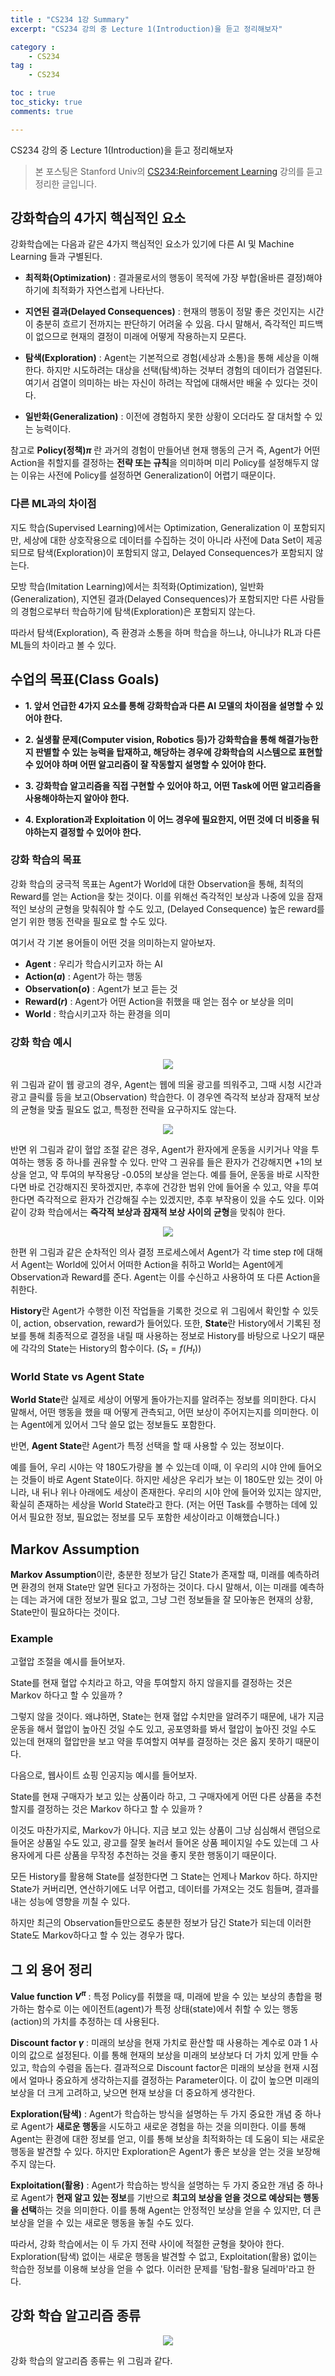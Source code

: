 ```yaml
---
title : "CS234 1강 Summary"
excerpt: "CS234 강의 중 Lecture 1(Introduction)을 듣고 정리해보자"

category :
    - CS234
tag :
    - CS234

toc : true
toc_sticky: true
comments: true

---
```


CS234 강의 중 Lecture 1(Introduction)을 듣고 정리해보자

> 본 포스팅은 Stanford Univ의 [CS234:Reinforcement Learning](https://www.youtube.com/playlist?list=PLoROMvodv4rOSOPzutgyCTapiGlY2Nd8u) 강의를 듣고 정리한 글입니다.

## 강화학습의 4가지 핵심적인 요소

강화학습에는 다음과 같은 4가지 핵심적인 요소가 있기에 다른 AI 및 Machine Learning 들과 구별된다.

- **최적화(Optimization)** : 결과물로서의 행동이 목적에 가장 부합(올바른 결정)해야 하기에 최적화가 자연스럽게 나타난다.

- **지연된 결과(Delayed Consequences)** : 현재의 행동이 정말 좋은 것인지는 시간이 충분히 흐르기 전까지는 판단하기 어려울 수 있음. 다시 말해서, 즉각적인 피드백이 없으므로 현재의 결정이 미래에 어떻게 작용하는지 모른다.

- **탐색(Exploration)** : Agent는 기본적으로 경험(세상과 소통)을 통해 세상을 이해한다. 하지만 시도하려는 대상을 선택(탐색)하는 것부터 경험의 데이터가 검열된다. 여기서 검열이 의미하는 바는 자신이 하려는 작업에 대해서만 배울 수 있다는 것이다.

- **일반화(Generalization)** : 이전에 경험하지 못한 상황이 오더라도 잘 대처할 수 있는 능력이다.

참고로 **Policy(정책)$\pi$** 란 과거의 경험이 만들어낸 현재 행동의 근거 즉, Agent가 어떤 Action을 취할지를 결정하는 **전략 또는 규칙**을 의미하며 미리 Policy를 설정해두지 않는 이유는 사전에 Policy를 설정하면 Generalization이 어렵기 때문이다. 


### 다른 ML과의 차이점 

지도 학습(Supervised Learning)에서는 Optimization, Generalization 이 포함되지만, 세상에 대한 상호작용으로 데이터를 수집하는 것이 아니라 사전에 Data Set이 제공되므로 탐색(Exploration)이 포함되지 않고, Delayed Consequences가 포함되지 않는다.

모방 학습(Imitation Learning)에서는 최적화(Optimization), 일반화(Generalization), 지연된 결과(Delayed Consequences)가 포함되지만 다른 사람들의 경험으로부터 학습하기에 탐색(Exploration)은 포함되지 않는다.

따라서 탐색(Exploration), 즉 환경과 소통을 하며 학습을 하느냐, 아니냐가 RL과 다른 ML들의 차이라고 볼 수 있다.


## 수업의 목표(Class Goals)

- **1. 앞서 언급한 4가지 요소를 통해 강화학습과 다른 AI 모델의 차이점을 설명할 수 있어야 한다.**

- **2. 실생활 문제(Computer vision, Robotics 등)가 강화학습을 통해 해결가능한지 판별할 수 있는 능력을 탑재하고, 해당하는 경우에 강화학습의 시스템으로 표현할 수 있어야 하며 어떤 알고리즘이 잘 작동할지 설명할 수 있어야 한다.**

- **3. 강화학습 알고리즘을 직접 구현할 수 있어야 하고, 어떤 Task에 어떤 알고리즘을 사용해야하는지 알아야 한다.**

- **4. Exploration과 Exploitation 이 어느 경우에 필요한지, 어떤 것에 더 비중을 둬야하는지 결정할 수 있어야 한다.**


### 강화 학습의 목표

강화 학습의 궁극적 목표는 Agent가 World에 대한 Observation을 통해, 최적의 Reward를 얻는 Action을 찾는 것이다. 이를 위해선  즉각적인 보상과 나중에 있을 잠재적인 보상의 균형을 맞춰줘야 할 수도 있고, (Delayed Consequence) 높은 reward를 얻기 위한 행동 전략을 필요로 할 수도 있다. 

여기서 각 기본 용어들이 어떤 것을 의미하는지 알아보자.

- **Agent** : 우리가 학습시키고자 하는 AI
- **Action($a$)** : Agent가 하는 행동
- **Observation($o$)** : Agent가 보고 듣는 것
- **Reward($r$)** : Agent가 어떤 Action을 취했을 때 얻는 점수 or 보상을 의미
- **World** : 학습시키고자 하는 환경을 의미

### 강화 학습 예시

<p align="center"><img src="https://github.com/jebeom/jebeom.github.io/assets/107978090/3d79aed0-f376-4bc6-817d-b958eabc3ae9" ></p>  

위 그림과 같이 웹 광고의 경우, Agent는 웹에 띄울 광고를 띄워주고, 그때 시청 시간과 광고 클릭률 등을 보고(Observation) 학습한다. 이 경우엔 즉각적 보상과 잠재적 보상의 균형을 맞출 필요도 없고, 특정한 전략을 요구하지도 않는다.  


<p align="center"><img src="https://github.com/jebeom/jebeom.github.io/assets/107978090/7f9cf69a-bd5e-4239-8858-0bd0db6fbe1b" ></p>  

반면 위 그림과 같이 혈압 조절 같은 경우, Agent가 환자에게 운동을 시키거나 약을 투여하는 행동 중 하나를 권유할 수 있다. 만약 그 권유를 들은 환자가 건강해지면 +1의 보상을 얻고, 약 투여의 부작용당 -0.05의 보상을 얻는다. 예를 들어, 운동을 바로 시작한다면 바로 건강해지진 못하겠지만, 추후에 건강한 범위 안에 들어올 수 있고, 약을 투여한다면 즉각적으로 환자가 건강해질 수는 있겠지만, 추후 부작용이 있을 수도 있다. 이와 같이 강화 학습에서는 **즉각적 보상과 잠재적 보상 사이의 균형**을 맞춰야 한다.

<p align="center"><img src="https://github.com/jebeom/jebeom.github.io/assets/107978090/0a3e0eb0-e699-4328-98ae-c677c2db47e7" ></p>

한편 위 그림과 같은 순차적인 의사 결정 프로세스에서 Agent가 각 time step $t$에 대해서 Agent는 World에 있어서 어떠한 Action을 취하고 World는 Agent에게 Observation과 Reward를 준다. Agent는 이를 수신하고 사용하여 또 다른 Action을 취한다.

**History**란 Agent가 수행한 이전 작업들을 기록한 것으로 위 그림에서 확인할 수 있듯이, action, observation, reward가 들어있다. 또한, **State**란 History에서 기록된 정보를 통해 최종적으로 결정을 내릴 때 사용하는 정보로 History를 바탕으로 나오기 때문에 각각의 State는 History의 함수이다. ($S_{t} = f(H_{t})$)

 
### World State vs Agent State

**World State**란 실제로 세상이 어떻게 돌아가는지를 알려주는 정보를 의미한다. 다시 말해서, 어떤 행동을 했을 때 어떻게 관측되고, 어떤 보상이 주어지는지를 의미한다. 이는 Agent에게 있어서 그닥 쓸모 없는 정보들도 포함한다.

반면, **Agent State**란 Agent가 특정 선택을 할 때 사용할 수 있는 정보이다.

예를 들어, 우리 시야는 약 180도가량을 볼 수 있는데 이때, 이 우리의 시야 안에 들어오는 것들이 바로 Agent State이다. 하지만 세상은 우리가 보는 이 180도만 있는 것이 아니라, 내 뒤나 위나 아래에도 세상이 존재한다. 우리의 시야 안에 들어와 있지는 않지만, 확실히 존재하는 세상을 World State라고 한다. (저는 어떤 Task를 수행하는 데에 있어서 필요한 정보, 필요없는 정보를 모두 포함한 세상이라고 이해했습니다.)

## Markov Assumption

**Markov Assumption**이란, 충분한 정보가 담긴 State가 존재할 때, 미래를 예측하려면 환경의 현재 State만 알면 된다고 가정하는 것이다. 다시 말해서, 이는 미래를 예측하는 데는 과거에 대한 정보가 필요 없고, 그냥 그런 정보들을 잘 모아놓은 현재의 상황, State만이 필요하다는 것이다.

### Example

고혈압 조절을 예시를 들어보자.

State를 현재 혈압 수치라고 하고, 약을 투여할지 하지 않을지를 결정하는 것은 Markov 하다고 할 수 있을까 ?

그렇지 않을 것이다. 왜냐하면, State는 현재 혈압 수치만을 알려주기 때문에, 내가 지금 운동을 해서 혈압이 높아진 것일 수도 있고, 공포영화를 봐서 혈압이 높아진 것일 수도 있는데 현재의 혈압만을 보고 약을 투여할지 여부를 결정하는 것은 옳지 못하기 때문이다.

다음으로, 웹사이트 쇼핑 인공지능 예시를 들어보자.

State를 현재 구매자가 보고 있는 상품이라 하고, 그 구매자에게 어떤 다른 상품을 추천할지를 결정하는 것은 Markov 하다고 할 수 있을까 ?

이것도 마찬가지로, Markov가 아니다. 지금 보고 있는 상품이 그냥 심심해서 랜덤으로 들어온 상품일 수도 있고, 광고를 잘못 눌러서 들어온 상품 페이지일 수도 있는데 그 사용자에게 다른 상품을 무작정 추천하는 것을 좋지 못한 행동이기 때문이다.

모든 History를 활용해 State를 설정한다면 그 State는 언제나 Markov 하다. 하지만 State가 커버리면, 연산하기에도 너무 어렵고, 데이터를 가져오는 것도 힘들며, 결과를 내는 성능에 영향을 끼칠 수 있다. 

하지만 최근의 Observation들만으로도 충분한 정보가 담긴 State가 되는데 이러한 State도 Markov하다고 할 수 있는 경우가 많다.

## 그 외 용어 정리

**Value function $V^{\pi}$** : 특정 Policy를 취했을 때, 미래에 받을 수 있는 보상의 총합을 평가하는 함수로 이는 에이전트(agent)가 특정 상태(state)에서 취할 수 있는 행동(action)의 가치를 추정하는 데 사용된다.

**Discount factor $\gamma$** : 미래의 보상을 현재 가치로 환산할 때 사용하는 계수로 0과 1 사이의 값으로 설정된다. 이를 통해 현재의 보상을 미래의 보상보다 더 가치 있게 만들 수 있고, 학습의 수렴을 돕는다. 결과적으로 Discount factor은 미래의 보상을 현재 시점에서 얼마나 중요하게 생각하는지를 결정하는 Parameter이다. 이 값이 높으면 미래의 보상을 더 크게 고려하고, 낮으면 현재 보상을 더 중요하게 생각한다.

**Exploration(탐색)** : Agent가 학습하는 방식을 설명하는 두 가지 중요한 개념 중 하나로 Agent가 **새로운 행동**을 시도하고 새로운 경험을 하는 것을 의미한다. 이를 통해 Agent는 환경에 대한 정보를 얻고, 이를 통해 보상을 최적화하는 데 도움이 되는 새로운 행동을 발견할 수 있다. 하지만 Exploration은 Agent가 좋은 보상을 얻는 것을 보장해주지 않는다.

**Exploitation(활용)** : Agent가 학습하는 방식을 설명하는 두 가지 중요한 개념 중 하나로 Agent가 **현재 알고 있는 정보**를 기반으로 **최고의 보상을 얻을 것으로 예상되는 행동을 선택**하는 것을 의미한다. 이를 통해 Agent는 안정적인 보상을 얻을 수 있지만, 더 큰 보상을 얻을 수 있는 새로운 행동을 놓칠 수도 있다.

따라서, 강화 학습에서는 이 두 가지 전략 사이에 적절한 균형을 찾아야 한다. Exploration(탐색) 없이는 새로운 행동을 발견할 수 없고, Exploitation(활용) 없이는 학습한 정보를 이용해 보상을 얻을 수 없다. 이러한 문제를 '탐험-활용 딜레마'라고 한다.


## 강화 학습 알고리즘 종류
<p align="center"><img src="https://github.com/jebeom/jebeom.github.io/assets/107978090/468a12dc-297c-4f34-8761-96fae4acb3bb" ></p>  

강화 학습의 알고리즘 종류는 위 그림과 같다.
